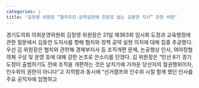```yaml
---
categories: j
title: "김정영 위원장 “협치추진·공약실현에 진정성 없는 김동연 지사” 강한 비판"
---
```

경기도의회 의회운영위원회 김정영 위원장은 21일 제363회 임시회 도정과 교육행정에 관한 질문에서 김동연 도지사를 향해 협치와 정책 공약 실현 의지에 대해 집중 추궁했다.우선 김 위원장은 협치와 관련해 경제부지사 등 조직개편 문제, 논공행상 인사, 여야정협의체 구성 및 운영 등에 대해 강한 논조로 쓴소리를 던졌다. 김 위원장은 “민선 8기 경기도정이 출범하기도 전에 조직을 개편하는 것은 날치기에 가까운 당선자의 월권행위이자, 인수위의 권한이 아니다”고 지적함과 동시에 “선거캠프와 인수위 시절 함께 했던 인사를 주요 공직자에 임명하고